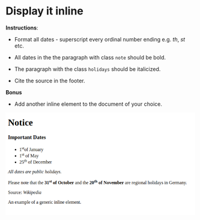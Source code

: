 # Display it inline

**Instructions**: 
* Format all dates - superscript every ordinal number ending e.g. _th_, _st_ etc.

* All dates in the the paragraph with class `note` should be bold. 

* The paragraph with the class `holidays` should be italicized.

* Cite the source in the footer.

**Bonus**
* Add another inline element to the document of your choice. 

![alt-text](./image/reference.png "Reference Image")
